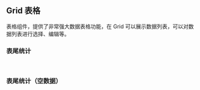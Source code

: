 <div class="demo-header">
<p class="overviewicon">
  <span class="wapi-list-form"/>
</p>

## Grid 表格

<nova-uxlink widget-name="Grid"></nova-uxlink>

表格组件，提供了非常强大数据表格功能，在 Grid 可以展示数据列表，可以对数据列表进行选择、编辑等。
</div>

### 表尾统计

<nova-demo-view link="grid/footer/footer-summation"></nova-demo-view>

<br>

### 表尾统计（空数据）

<nova-demo-view link="grid/footer/footer-summation-empty"></nova-demo-view>

<br>